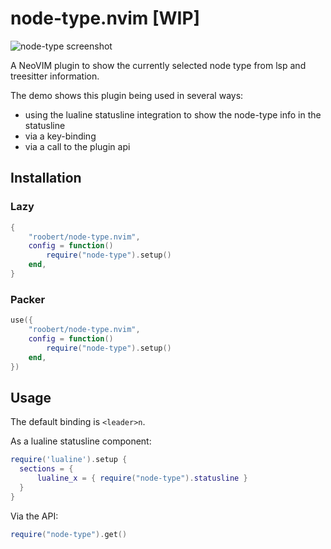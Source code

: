 # node-type.nvim [WIP]

![node-type screenshot](https://user-images.githubusercontent.com/226654/216843214-50cace9a-a6dc-4654-aa36-bffc4aba1856.gif)

A NeoVIM plugin to show the currently selected node type from lsp and treesitter
information.

The demo shows this plugin being used in several ways:
* using the lualine statusline integration to show the node-type info in the statusline
* via a key-binding
* via a call to the plugin api

## Installation

### Lazy

``` lua
{
    "roobert/node-type.nvim",
    config = function()
        require("node-type").setup()
    end,
}
```

### Packer

``` lua
use({
    "roobert/node-type.nvim",
    config = function()
        require("node-type").setup()
    end,
})
```

## Usage

The default binding is `<leader>n`.

As a lualine statusline component:

``` lua
require('lualine').setup {
  sections = {
      lualine_x = { require("node-type").statusline }
  }
}
```

Via the API:

``` lua
require("node-type").get()
```

